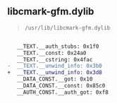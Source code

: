 ## libcmark-gfm.dylib

> `/usr/lib/libcmark-gfm.dylib`

```diff

   __TEXT.__auth_stubs: 0x1f0
   __TEXT.__const: 0x24a0
   __TEXT.__cstring: 0x4fac
-  __TEXT.__unwind_info: 0x3b0
+  __TEXT.__unwind_info: 0x3d8
   __DATA_CONST.__got: 0x10
   __DATA_CONST.__const: 0x85c0
   __AUTH_CONST.__auth_got: 0xf8

```
